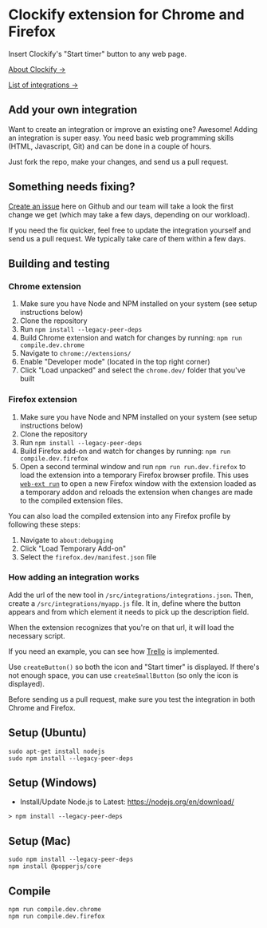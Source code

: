 # Clockify extension for Chrome and Firefox

Insert Clockify's "Start timer" button to any web page. 

[About Clockify →](https://clockify.me)

[List of integrations →](https://clockify.me/integrations)

## Add your own integration

Want to create an integration or improve an existing one? Awesome! Adding an integration is super easy. You need basic web programming skills (HTML, Javascript, Git) and can be done in a couple of hours.

Just fork the repo, make your changes, and send us a pull request. 

## Something needs fixing?

[Create an issue](https://github.com/clockify/browser-extension/issues) here on Github and our team will take a look the first change we get (which may take a few days, depending on our workload).

If you need the fix quicker, feel free to update the integration yourself and send us a pull request. We typically take care of them within a few days.

## Building and testing

### Chrome extension

1. Make sure you have Node and NPM installed on your system (see setup instructions below)
2. Clone the repository
3. Run `npm install --legacy-peer-deps`
4. Build Chrome extension and watch for changes by running: `npm run compile.dev.chrome`
5. Navigate to `chrome://extensions/`
6. Enable "Developer mode" (located in the top right corner)
7. Click "Load unpacked" and select the `chrome.dev/` folder that you've built


### Firefox extension

1. Make sure you have Node and NPM installed on your system (see setup instructions below)
2. Clone the repository
3. Run `npm install --legacy-peer-deps`
4. Build Firefox add-on and watch for changes by running: `npm run compile.dev.firefox`
5. Open a second terminal window and run `npm run run.dev.firefox` to load the extension into a temporary Firefox browser profile. This uses [`web-ext run`](https://extensionworkshop.com/documentation/develop/web-ext-command-reference/#web-ext-run) to open a new Firefox window with the extension loaded as a temporary addon and reloads the extension when changes are made to the compiled extension files.

You can also load the compiled extension into any Firefox profile by following these steps:

1. Navigate to `about:debugging`
2. Click "Load Temporary Add-on"
3. Select the `firefox.dev/manifest.json` file

### How adding an integration works

Add the url of the new tool in `/src/integrations/integrations.json`. Then, create a `/src/integrations/myapp.js` file. It in, define where the button appears and from which element it needs to pick up the description field. 

When the extension recognizes that you're on that url, it will load the necessary script. 

If you need an example, you can see how [Trello](/src/integrations/trello.js) is implemented.

Use `createButton()` so both the icon and "Start timer" is displayed. If there's not enough space, you can use `createSmallButton` (so only the icon is displayed).

Before sending us a pull request, make sure you test the integration in both Chrome and Firefox.
 


## Setup (Ubuntu)
```
sudo apt-get install nodejs
sudo npm install --legacy-peer-deps
```
## Setup (Windows)

- Install/Update Node.js to Latest: https://nodejs.org/en/download/
```
> npm install --legacy-peer-deps
```

## Setup (Mac)
```
sudo npm install --legacy-peer-deps
npm install @popperjs/core
```

## Compile
```
npm run compile.dev.chrome
npm run compile.dev.firefox
```